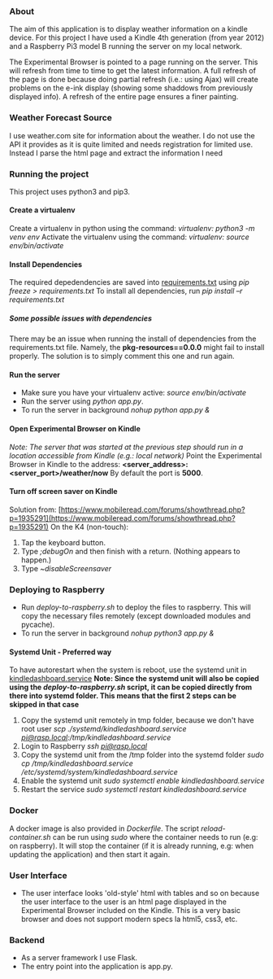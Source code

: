 ### About
The aim of this application is to display weather information on a kindle device.
For this project I have used a Kindle 4th generation (from year 2012) and a Raspberry Pi3 model B running the server on my local network.

The Experimental Browser is pointed to a page running on the server. This will refresh from time to time to get the latest information.
A full refresh of the page is done because doing partial refresh (i.e.: using Ajax) will create problems on the e-ink display (showing some shaddows from previously displayed info). A refresh of the entire page ensures a finer painting.


### Weather Forecast Source
I use weather.com site for information about the weather.
I do not use the API it provides as it is quite limited and needs registration for limited use.
Instead I parse the html page and extract the information I need

### Running the project
This project uses python3 and pip3.
#### Create a virtualenv
Create a virtualenv in python using the command: *virtualenv:  python3 -m venv env*
Activate the virtualenv using the command: *virtualenv: source env/bin/activate*

#### Install Dependencies
The required depedendencies are saved into [requirements.txt](requirements.txt) using *pip freeze > requirements.txt*
  To install all dependencies, run *pip install –r requirements.txt*

##### Some possible issues with dependencies
There may be an issue when running the install of dependencies from the requirements.txt file. Namely, the **pkg-resources==0.0.0** might fail to install properly. The solution is to simply comment this one and run again.

#### Run the server
- Make sure you have your virtualenv active: *source env/bin/activate*
- Run the server using *python app.py*.
- To run the server in background *nohup python app.py &*

#### Open Experimental Browser on Kindle
*Note: The server that was started at the previous step should run in a location accessible from Kindle (e.g.: local network)*
Point the Experimental Browser in Kindle to the address: **<server_address>:<server_port>/weather/now**
By default the port is **5000**.

#### Turn off screen saver on Kindle
Solution from: [https://www.mobileread.com/forums/showthread.php?p=1935291](https://www.mobileread.com/forums/showthread.php?p=1935291)
On the K4 (non-touch):
1. Tap the keyboard button.
2. Type *;debugOn* and then finish with a return. (Nothing appears to happen.)
3. Type *~disableScreensaver* 

### Deploying to Raspberry
- Run *deploy-to-raspberry.sh* to deploy the files to raspberry.
This will copy the necessary files remotely (except downloaded modules and pycache).
- To run the server in background *nohup python3 app.py &*

#### Systemd Unit - Preferred way
To have autorestart when the system is reboot, use the systemd unit in [kindledashboard.service](./systemd/kindledashboard.service)
**Note: Since the systemd unit will also be copied using the *deploy-to-raspberry.sh* script, it can be copied directly from there into systemd folder. This means that the first 2 steps can be skipped in that case**
1. Copy the systemd unit remotely in tmp folder, because we don't have root user
*scp ./systemd/kindledashboard.service pi@rasp.local:/tmp/kindledashboard.service*
2. Login to Raspberry
*ssh pi@rasp.local*
3. Copy the systemd unit from the /tmp folder into the systemd folder
*sudo cp /tmp/kindledashboard.service /etc/systemd/system/kindledashboard.service*  
4. Enable the systemd unit
*sudo systemctl enable kindledashboard.service*
5. Restart the service
*sudo systemctl restart kindledashboard.service*

### Docker
A docker image is also provided in *Dockerfile*.
The script *reload-container.sh* can be run using *sudo* where the container needs to run (e.g: on raspberry). It will stop the container (if it is already running, e.g: when updating the application) and then start it again.

### User Interface
- The user interface looks 'old-style' html with tables and so on because the user interface to the user is an html page displayed in the Experimental Browser included on the Kindle. This is a very basic browser and does not support modern specs la html5, css3, etc.

### Backend
- As a server framework I use Flask.
- The entry point into the application is app.py.
